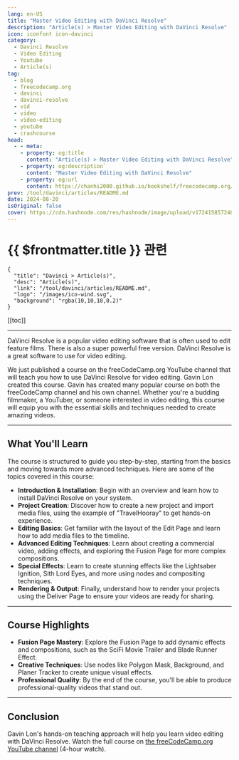 ```yaml
---
lang: en-US
title: "Master Video Editing with DaVinci Resolve"
description: "Article(s) > Master Video Editing with DaVinci Resolve"
icon: iconfont icon-davinci
category: 
  - Davinci Resolve
  - Video Editing
  - Youtube
  - Article(s)
tag: 
  - blog
  - freecodecamp.org
  - davinci
  - davinci-resolve
  - vid
  - video
  - video-editing
  - youtube
  - crashcourse
head:
  - - meta:
    - property: og:title
      content: "Article(s) > Master Video Editing with DaVinci Resolve"
    - property: og:description`
      content: "Master Video Editing with DaVinci Resolve"
    - property: og:url
      content: https://chanhi2000.github.io/bookshelf/freecodecamp.org/master-video-editing-with-davinci-resolve.html
prev: /tool/davinci/articles/README.md
date: 2024-08-20
isOriginal: false
cover: https://cdn.hashnode.com/res/hashnode/image/upload/v1724158572406/4cd99bcb-c8a7-4898-bc78-1dc0f49bcbe6.png
---
```


# {{ $frontmatter.title }} 관련

```component VPCard
{
  "title": "Davinci > Article(s)",
  "desc": "Article(s)",
  "link": "/tool/davinci/articles/README.md",
  "logo": "/images/ico-wind.svg",
  "background": "rgba(10,10,10,0.2)"
}
```

[[toc]]

---

<SiteInfo
  name="Master Video Editing with DaVinci Resolve"
  desc="DaVinci Resolve is a popular video editing software that is often used to edit feature films. There is also a super powerful free version. DaVinci Resolve is a great software to use for video editing. We just published a course on the freeCodeCamp.or..."
  url="https://freecodecamp.org/news/master-video-editing-with-davinci-resolve/"
  logo="https://cdn.freecodecamp.org/universal/favicons/favicon.ico"
  preview="https://cdn.hashnode.com/res/hashnode/image/upload/v1724158572406/4cd99bcb-c8a7-4898-bc78-1dc0f49bcbe6.png"/>

DaVinci Resolve is a popular video editing software that is often used to edit feature films. There is also a super powerful free version. DaVinci Resolve is a great software to use for video editing.

We just published a course on the freeCodeCamp.org YouTube channel that will teach you how to use DaVinci Resolve for video editing. Gavin Lon created this course. Gavin has created many popular course on both the freeCodeCamp channel and his own channel. Whether you're a budding filmmaker, a YouTuber, or someone interested in video editing, this course will equip you with the essential skills and techniques needed to create amazing videos.

---

## What You'll Learn

The course is structured to guide you step-by-step, starting from the basics and moving towards more advanced techniques. Here are some of the topics covered in this course:

- **Introduction & Installation**: Begin with an overview and learn how to install DaVinci Resolve on your system.
- **Project Creation**: Discover how to create a new project and import media files, using the example of "TravelHooray" to get hands-on experience.
- **Editing Basics**: Get familiar with the layout of the Edit Page and learn how to add media files to the timeline.
- **Advanced Editing Techniques**: Learn about creating a commercial video, adding effects, and exploring the Fusion Page for more complex compositions.
- **Special Effects**: Learn to create stunning effects like the Lightsaber Ignition, Sith Lord Eyes, and more using nodes and compositing techniques.
- **Rendering & Output**: Finally, understand how to render your projects using the Deliver Page to ensure your videos are ready for sharing.

---

## Course Highlights

- **Fusion Page Mastery**: Explore the Fusion Page to add dynamic effects and compositions, such as the SciFi Movie Trailer and Blade Runner Effect.
- **Creative Techniques**: Use nodes like Polygon Mask, Background, and Planer Tracker to create unique visual effects.
- **Professional Quality**: By the end of the course, you'll be able to produce professional-quality videos that stand out.

---

## Conclusion

Gavin Lon's hands-on teaching approach will help you learn video editing with DaVinci Resolve. Watch the full course on [<FontIcon icon="fa-brands fa-tyoutube"/>the freeCodeCamp.org YouTube channel](https://youtu.be/mgCqndlTWFU) (4-hour watch).

<VidStack src="youtube/mgCqndlTWFU" />

